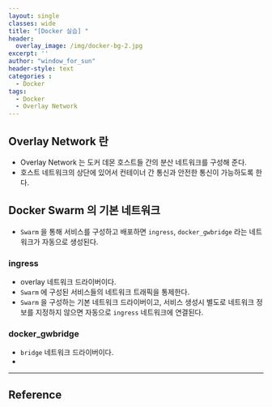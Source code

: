```yaml
--- 
layout: single
classes: wide
title: "[Docker 실습] "
header:
  overlay_image: /img/docker-bg-2.jpg
excerpt: ''
author: "window_for_sun"
header-style: text
categories :
  - Docker
tags:
  - Docker
  - Overlay Network
---  
```


## Overlay Network 란
- Overlay Network 는 도커 데몬 호스트들 간의 분산 네트워크를 구성해 준다.
- 호스트 네트워크의 상단에 있어서 컨테이너 간 통신과 안전한 통신이 가능하도록 한다.

## Docker Swarm 의 기본 네트워크
- `Swarm` 을 통해 서비스를 구성하고 배포하면 `ingress`, `docker_gwbridge` 라는 네트워크가 자동으로 생성된다.

### ingress
- overlay 네트워크 드라이버이다.
- `Swarm` 에 구성된 서비스들의 네트워크 트래픽을 통제한다.
- `Swarm` 을 구성하는 기본 네트워크 드라이버이고, 서비스 생성시 별도로 네트워크 정보를 지정하지 않으면 자동으로 `ingress` 네트워크에 연결된다.

### docker_gwbridge
- `bridge` 네트워크 드라이버이다.
- 

---
## Reference

	